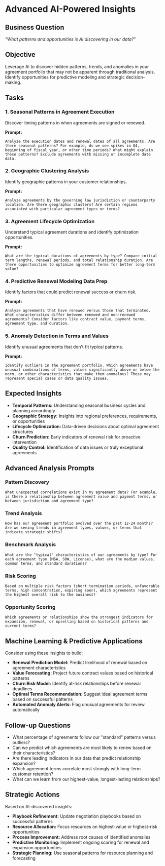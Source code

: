 # Advanced AI-Powered Insights

## Business Question
*"What patterns and opportunities is AI discovering in our data?"*

## Objective
Leverage AI to discover hidden patterns, trends, and anomalies in your agreement portfolio that may not be apparent through traditional analysis. Identify opportunities for predictive modeling and strategic decision-making.

## Tasks

### 1. Seasonal Patterns in Agreement Execution
Discover timing patterns in when agreements are signed or renewed.

**Prompt:**
```
Analyze the execution dates and renewal dates of all agreements. Are there seasonal patterns? For example, do we see spikes in Q4, beginning of fiscal year, or other time periods? What might explain these patterns? Exclude agreements with missing or incomplete date data.
```

### 2. Geographic Clustering Analysis
Identify geographic patterns in your customer relationships.

**Prompt:**
```
Analyze agreements by the governing law jurisdiction or counterparty location. Are there geographic clusters? Are certain regions associated with particular agreement types or terms?
```

### 3. Agreement Lifecycle Optimization
Understand typical agreement durations and identify optimization opportunities.

**Prompt:**
```
What are the typical durations of agreements by type? Compare initial term lengths, renewal periods, and total relationship duration. Are there opportunities to optimize agreement terms for better long-term value?
```

### 4. Predictive Renewal Modeling Data Prep
Identify factors that could predict renewal success or churn risk.

**Prompt:**
```
Analyze agreements that have renewed versus those that terminated. What characteristics differ between renewed and non-renewed agreements? Consider factors like contract value, payment terms, agreement type, and duration.
```

### 5. Anomaly Detection in Terms and Values
Identify unusual agreements that don't fit typical patterns.

**Prompt:**
```
Identify outliers in the agreement portfolio. Which agreements have unusual combinations of terms, values significantly above or below the norm, or other characteristics that make them anomalous? These may represent special cases or data quality issues.
```

## Expected Insights

- **Temporal Patterns:** Understanding seasonal business cycles and planning accordingly
- **Geographic Strategy:** Insights into regional preferences, requirements, or opportunities
- **Lifecycle Optimization:** Data-driven decisions about optimal agreement structures
- **Churn Prediction:** Early indicators of renewal risk for proactive intervention
- **Quality Control:** Identification of data issues or truly exceptional agreements

## Advanced Analysis Prompts

### Pattern Discovery
```
What unexpected correlations exist in my agreement data? For example, is there a relationship between agreement value and payment terms, or between jurisdiction and agreement type?
```

### Trend Analysis
```
How has our agreement portfolio evolved over the past 12-24 months? Are we seeing trends in agreement types, values, or terms that indicate strategic shifts?
```

### Benchmark Analysis
```
What are the "typical" characteristics of our agreements by type? For each agreement type (MSA, SOW, License), what are the median values, common terms, and standard durations?
```

### Risk Scoring
```
Based on multiple risk factors (short termination periods, unfavorable terms, high concentration, expiring soon), which agreements represent the highest overall risk to the business?
```

### Opportunity Scoring
```
Which agreements or relationships show the strongest indicators for expansion, renewal, or upselling based on historical patterns and current terms?
```

## Machine Learning & Predictive Applications

Consider using these insights to build:

- **Renewal Prediction Model:** Predict likelihood of renewal based on agreement characteristics
- **Value Forecasting:** Project future contract values based on historical patterns
- **Churn Risk Model:** Identify at-risk relationships before renewal deadlines
- **Optimal Terms Recommendation:** Suggest ideal agreement terms based on successful patterns
- **Automated Anomaly Alerts:** Flag unusual agreements for review automatically

## Follow-up Questions

- What percentage of agreements follow our "standard" patterns versus outliers?
- Can we predict which agreements are most likely to renew based on their characteristics?
- Are there leading indicators in our data that predict relationship expansion?
- Which agreement terms correlate most strongly with long-term customer retention?
- What can we learn from our highest-value, longest-lasting relationships?

## Strategic Actions

Based on AI-discovered insights:
- **Playbook Refinement:** Update negotiation playbooks based on successful patterns
- **Resource Allocation:** Focus resources on highest-value or highest-risk opportunities
- **Process Improvement:** Address root causes of identified anomalies
- **Predictive Monitoring:** Implement ongoing scoring for renewal and expansion opportunities
- **Strategic Planning:** Use seasonal patterns for resource planning and forecasting
